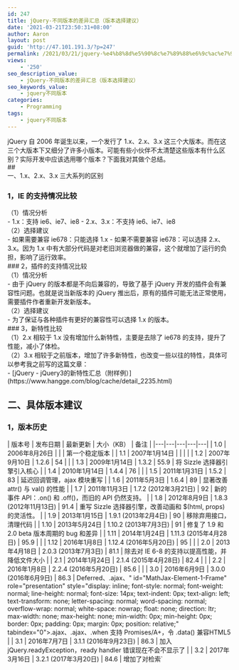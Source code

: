 ```yaml
---
id: 247
title: jQuery-不同版本的差异汇总（版本选择建议）
date: '2021-03-21T23:50:31+08:00'
author: Aaron
layout: post
guid: 'http://47.101.191.3/?p=247'
permalink: /2021/03/21/jquery-%e4%b8%8d%e5%90%8c%e7%89%88%e6%9c%ac%e7%9a%84%e5%b7%ae%e5%bc%82%e6%b1%87%e6%80%bb%ef%bc%88%e7%89%88%e6%9c%ac%e9%80%89%e6%8b%a9%e5%bb%ba%e8%ae%ae%ef%bc%89/
views:
    - '250'
seo_description_value:
    - jQuery-不同版本的差异汇总（版本选择建议）
seo_keywords_value:
    - jquery不同版本
categories:
    - Programming
tags:
    - jquery不同版本
---
```


<div>jQuery 自 2006 年诞生以来，一个发行了 1.x、2.x、3.x 这三个大版本。而在这三个大版本下又细分了许多小版本。可能有些小伙伴不太清楚这些版本有什么区别？实际开发中应该选用哪个版本？下面我对其做个总结。</div>## <div class="alert alert-info">一、1.x、2.x、3.x 三大系列的区别</div>

### 1，IE 的支持情况比较

<div>（1）情况分析</div><div>- 1.x：支持 ie6、ie7、ie8
- 2.x、3.x：不支持 ie6、ie7、ie8

</div><div>（2）选择建议</div><div>- 如果需要兼容 ie678：只能选择 1.x
- 如果不需要兼容 ie678：可以选择 2.x、3.x。因为 1.x 中有大部分代码是对老旧浏览器做的兼容，这个就增加了运行的负担，影响了运行效率。

</div>### 2，插件的支持情况比较

<div>（1）情况分析</div><div>- 由于 jQuery 的版本都是不向后兼容的，导致了基于 jQuery 开发的插件会有兼容性问题。也就是说当新版本的 jQuery 推出后，原有的插件可能无法正常使用，需要插件作者重新开发新版本。

</div><div>（2）选择建议</div><div>- 为了保证与各种插件有更好的兼容性可以选择 1.x 的版本。

</div>### 3，新特性比较

<div>（1）2.x 相较于 1.x 没有增加什么新特性，主要是去除了 ie678 的支持，提升了性能，减小了体检。</div><div>（2）3.x 相较于之前版本，增加了许多新特性，也改变一些以往的特性，具体可以参考我之前写的这篇文章：</div>- [jQuery - jQuery3的新特性汇总（附样例）](https://www.hangge.com/blog/cache/detail_2235.html)

## <div class="alert alert-info">二、具体版本建议</div>

### 1，版本历史

<div class="table-wrapper">| 版本号 | 发布日期 | 最新更新 | 大小（KB） | 备注 |
|---|---|---|---|---|
| 1.0 | 2006年8月26日 |  |  | 第一个稳定版本 |
| 1.1 | 2007年1月14日 |  |  |  |
| 1.2 | 2007年9月10日 | 1.2.6 | 54 |  |
| 1.3 | 2009年1月14日 | 1.3.2 | 55.9 | 将 Sizzle 选择器引擎引入核心 |
| 1.4 | 2010年1月14日 | 1.4.4 | 76 |  |
| 1.5 | 2011年1月31日 | 1.5.2 | 83 | 延迟回调管理，ajax 模块重写 |
| 1.6 | 2011年5月3日 | 1.6.4 | 89 | 显著改善 attr() 与 val() 的性能 |
| 1.7 | 2011年11月3日 | 1.7.2 (2012年3月21日) | 92 | 新的事件 API：.on() 和 .off()，而旧的 API 仍然支持。 |
| 1.8 | 2012年8月9日 | 1.8.3 (2012年11月13日) | 91.4 | 重写 Sizzle 选择器引擎，改善动画和 $(html, props) 的灵活性。 |
| 1.9 | 2013年1月15日 | 1.9.1 (2013年2月4日) | 90 | 移除弃用接口，清理代码 |
| 1.10 | 2013年5月24日 | 1.10.2 (2013年7月3日) | 91 | 修复了 1.9 和 2.0 beta 版本周期的 bug 和差异 |
| 1.11 | 2014年1月24日 | 1.11.3 (2015年4月28日) | 95.9 |  |
| 1.12 | 2016年1月8日 | 1.12.4 (2016年5月20日) | 95 |  |
| 2.0 | 2013年4月18日 | 2.0.3 (2013年7月3日) | 81.1 | 除去对 IE 6-8 的支持以提高性能，并降低文件大小 |
| 2.1 | 2014年1月24日 | 2.1.4 (2015年4月28日) | 82.4 |  |
| 2.2 | 2016年1月8日 | 2.2.4 (2016年5月20日) | 85.6 |  |
| 3.0 | 2016年6月9日 | 3.0.0 (2016年6月9日) | 86.3 | Deferred、<span class="MathJax" data-mathml="<math xmlns="http://www.w3.org/1998/Math/MathML"><mo>.</mo><mi>a</mi><mi>j</mi><mi>a</mi><mi>x</mi><mrow class="MJX-TeXAtom-ORD"><mo>&#x3001;</mo></mrow></math>" id="MathJax-Element-1-Frame" role="presentation" style="display: inline; font-style: normal; font-weight: normal; line-height: normal; font-size: 14px; text-indent: 0px; text-align: left; text-transform: none; letter-spacing: normal; word-spacing: normal; overflow-wrap: normal; white-space: nowrap; float: none; direction: ltr; max-width: none; max-height: none; min-width: 0px; min-height: 0px; border: 0px; padding: 0px; margin: 0px; position: relative;" tabindex="0"><span class="math" id="MathJax-Span-1"><span class="mrow" id="MathJax-Span-2"><span class="mo" id="MathJax-Span-3">.</span><span class="mi" id="MathJax-Span-4">a</span><span class="mi" id="MathJax-Span-5">j</span><span class="mi" id="MathJax-Span-6">a</span><span class="mi" id="MathJax-Span-7">x</span><span class="texatom" id="MathJax-Span-8"><span class="mrow" id="MathJax-Span-9"><span class="mo" id="MathJax-Span-10">、</span></span></span></span></span><span class="MJX_Assistive_MathML" role="presentation">.ajax、</span></span>.when 支持 Promises/A+，令 .data() 兼容HTML5 |
| 3.1 | 2016年7月7日 | 3.1.1 (2016年9月23日) | 86.3 | 加入 jQuery.readyException，ready handler 错误现在不会不显示了 |
| 3.2 | 2017年3月16日 | 3.2.1 (2017年3月20日) | 84.6 | 增加了对检索`<template>`元素内容的支持，弃用了多种旧方法。 |
| 3.3 | 2018年1月19日 | 3.3.1 (2018年1月20日) | 84.8 | 弃用旧函数，函数现在可以接受类，并支持其写成数组格式。 |

</div>### 2，1.x 常用版本

<div>- 1.4.2：稳定性和兼容性都很出色，插件最多，但性能不如下面后面的几个版本。
- 1.7.2：性能提升，插件第二多，ajax 和 attr 等 api 有少许修改。
- 1.8.3：最后一个支持 IE6 的稳定版
- 1.9.1：开始移除了不少方法，事件绑定推荐使用 on 方法一个代替所有的。
- 1.12.4：1.x 时代最后一个稳定版本，仅支持 IE8，不支持 IE6/7。

</div>### 3，2.x、3.x 版本

<div>除非有特殊要求（比如面向移动端），一般情况下这两大版本使用人的确很少：</div><div>- 2.x 最后一个稳定版本：2.2.4
- 3.x 最新版本：3.3.1

</div>